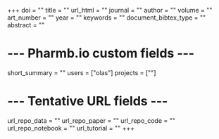 +++
doi = ""
title = ""
url_html = ""
journal = ""
author = ""
volume = ""
art_number = ""
year = ""
keywords = ""
document_bibtex_type = ""
abstract = ""
# --- Pharmb.io custom fields ---
short_summary = ""
users = ["olas"]
projects = [""]
# --- Tentative URL fields ---
url_repo_data = ""
url_repo_paper = ""
url_repo_code = ""
url_repo_notebook = ""
url_tutorial = ""
+++
